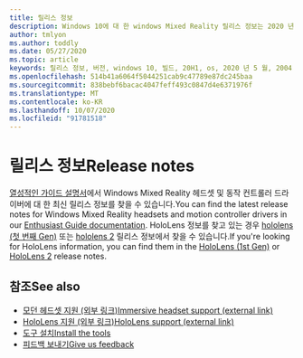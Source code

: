 ```yaml
---
title: 릴리스 정보
description: Windows 10에 대 한 windows Mixed Reality 릴리스 정보는 2020 년 5 월 업데이트 (2004이 라고도 함)입니다.
author: tmlyon
ms.author: toddly
ms.date: 05/27/2020
ms.topic: article
keywords: 릴리스 정보, 버전, windows 10, 빌드, 20H1, os, 2020 년 5 월, 2004
ms.openlocfilehash: 514b41a6064f5044251cab9c47789e87dc245baa
ms.sourcegitcommit: 838bebf6bacac4047feff493c0847d4e6371976f
ms.translationtype: MT
ms.contentlocale: ko-KR
ms.lasthandoff: 10/07/2020
ms.locfileid: "91781518"
---
```

# <a name="release-notes"></a><span data-ttu-id="77f96-104">릴리스 정보</span><span class="sxs-lookup"><span data-stu-id="77f96-104">Release notes</span></span>

<span data-ttu-id="77f96-105">[열성적인 가이드 설명서](https://docs.microsoft.com/windows/mixed-reality/enthusiast-guide/mixed-reality-software)에서 Windows Mixed Reality 헤드셋 및 동작 컨트롤러 드라이버에 대 한 최신 릴리스 정보를 찾을 수 있습니다.</span><span class="sxs-lookup"><span data-stu-id="77f96-105">You can find the latest release notes for Windows Mixed Reality headsets and motion controller drivers in our [Enthusiast Guide documentation](https://docs.microsoft.com/windows/mixed-reality/enthusiast-guide/mixed-reality-software).</span></span> <span data-ttu-id="77f96-106">HoloLens 정보를 찾고 있는 경우 [hololens (첫 번째 Gen)](https://docs.microsoft.com/hololens/hololens1-release-notes) 또는 [hololens 2](https://docs.microsoft.com/hololens/hololens-release-notes) 릴리스 정보에서 찾을 수 있습니다.</span><span class="sxs-lookup"><span data-stu-id="77f96-106">If you're looking for HoloLens information, you can find them in the [HoloLens (1st Gen)](https://docs.microsoft.com/hololens/hololens1-release-notes) or [HoloLens 2](https://docs.microsoft.com/hololens/hololens-release-notes) release notes.</span></span>

## <a name="see-also"></a><span data-ttu-id="77f96-107">참조</span><span class="sxs-lookup"><span data-stu-id="77f96-107">See also</span></span>
* [<span data-ttu-id="77f96-108">모던 헤드셋 지원 (외부 링크)</span><span class="sxs-lookup"><span data-stu-id="77f96-108">Immersive headset support (external link)</span></span>](https://docs.microsoft.com/windows/mixed-reality/enthusiast-guide/troubleshooting-windows-mixed-reality)
* [<span data-ttu-id="77f96-109">HoloLens 지원 (외부 링크)</span><span class="sxs-lookup"><span data-stu-id="77f96-109">HoloLens support (external link)</span></span>](https://support.microsoft.com/products/hololens)
* [<span data-ttu-id="77f96-110">도구 설치</span><span class="sxs-lookup"><span data-stu-id="77f96-110">Install the tools</span></span>](../develop/install-the-tools.md)
* [<span data-ttu-id="77f96-111">피드백 보내기</span><span class="sxs-lookup"><span data-stu-id="77f96-111">Give us feedback</span></span>](../give-us-feedback.md)
